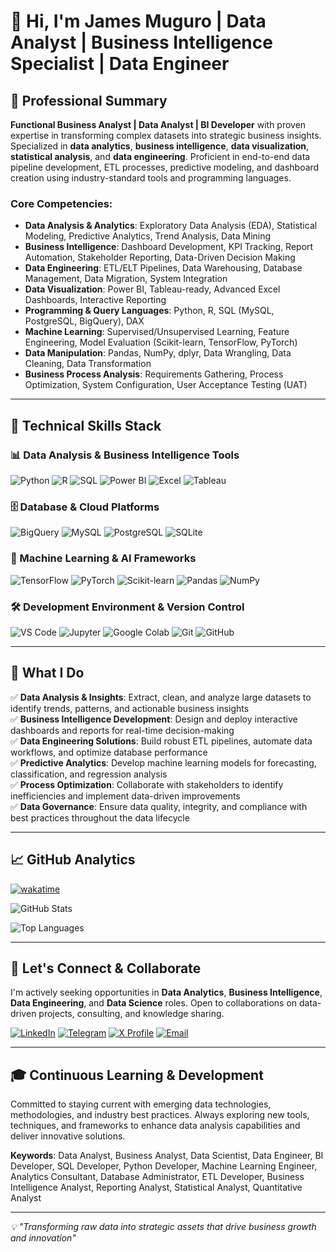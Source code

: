 # 👋 Hi, I'm James Muguro | Data Analyst | Business Intelligence Specialist | Data Engineer

## 🎯 Professional Summary

**Functional Business Analyst | Data Analyst | BI Developer** with proven expertise in transforming complex datasets into strategic business insights. Specialized in **data analytics**, **business intelligence**, **data visualization**, **statistical analysis**, and **data engineering**. Proficient in end-to-end data pipeline development, ETL processes, predictive modeling, and dashboard creation using industry-standard tools and programming languages.

### Core Competencies:
- **Data Analysis & Analytics**: Exploratory Data Analysis (EDA), Statistical Modeling, Predictive Analytics, Trend Analysis, Data Mining
- **Business Intelligence**: Dashboard Development, KPI Tracking, Report Automation, Stakeholder Reporting, Data-Driven Decision Making
- **Data Engineering**: ETL/ELT Pipelines, Data Warehousing, Database Management, Data Migration, System Integration
- **Data Visualization**: Power BI, Tableau-ready, Advanced Excel Dashboards, Interactive Reporting
- **Programming & Query Languages**: Python, R, SQL (MySQL, PostgreSQL, BigQuery), DAX
- **Machine Learning**: Supervised/Unsupervised Learning, Feature Engineering, Model Evaluation (Scikit-learn, TensorFlow, PyTorch)
- **Data Manipulation**: Pandas, NumPy, dplyr, Data Wrangling, Data Cleaning, Data Transformation
- **Business Process Analysis**: Requirements Gathering, Process Optimization, System Configuration, User Acceptance Testing (UAT)

---

## 💼 Technical Skills Stack

### 📊 Data Analysis & Business Intelligence Tools
![Python](https://img.shields.io/badge/Python-3776AB?style=for-the-badge&logo=python&logoColor=white)
![R](https://img.shields.io/badge/R-276DC3?style=for-the-badge&logo=r&logoColor=white)
![SQL](https://img.shields.io/badge/SQL-4479A1?style=for-the-badge&logo=mysql&logoColor=white)
![Power BI](https://img.shields.io/badge/Power_BI-F2C811?style=for-the-badge&logo=powerbi&logoColor=black)
![Excel](https://img.shields.io/badge/Microsoft_Excel-217346?style=for-the-badge&logo=microsoftexcel&logoColor=white)
![Tableau](https://img.shields.io/badge/Tableau-E97627?style=for-the-badge&logo=tableau&logoColor=white)

### 🗄️ Database & Cloud Platforms
![BigQuery](https://img.shields.io/badge/Google_BigQuery-4285F4?style=for-the-badge&logo=googlebigquery&logoColor=white)
![MySQL](https://img.shields.io/badge/MySQL-4479A1?style=for-the-badge&logo=mysql&logoColor=white)
![PostgreSQL](https://img.shields.io/badge/PostgreSQL-336791?style=for-the-badge&logo=postgresql&logoColor=white)
![SQLite](https://img.shields.io/badge/SQLite-003B57?style=for-the-badge&logo=sqlite&logoColor=white)

### 🤖 Machine Learning & AI Frameworks
![TensorFlow](https://img.shields.io/badge/TensorFlow-FF6F00?style=for-the-badge&logo=tensorflow&logoColor=white)
![PyTorch](https://img.shields.io/badge/PyTorch-EE4C2C?style=for-the-badge&logo=pytorch&logoColor=white)
![Scikit-learn](https://img.shields.io/badge/Scikit--learn-F7931E?style=for-the-badge&logo=scikitlearn&logoColor=white)
![Pandas](https://img.shields.io/badge/Pandas-150458?style=for-the-badge&logo=pandas&logoColor=white)
![NumPy](https://img.shields.io/badge/NumPy-013243?style=for-the-badge&logo=numpy&logoColor=white)

### 🛠️ Development Environment & Version Control
![VS Code](https://img.shields.io/badge/VS_Code-007ACC?style=for-the-badge&logo=visualstudiocode&logoColor=white)
![Jupyter](https://img.shields.io/badge/Jupyter-F37626?style=for-the-badge&logo=jupyter&logoColor=white)
![Google Colab](https://img.shields.io/badge/Google_Colab-F9AB00?style=for-the-badge&logo=googlecolab&logoColor=white)
![Git](https://img.shields.io/badge/Git-F05032?style=for-the-badge&logo=git&logoColor=white)
![GitHub](https://img.shields.io/badge/GitHub-181717?style=for-the-badge&logo=github&logoColor=white)

---

## 🚀 What I Do

✅ **Data Analysis & Insights**: Extract, clean, and analyze large datasets to identify trends, patterns, and actionable business insights  
✅ **Business Intelligence Development**: Design and deploy interactive dashboards and reports for real-time decision-making  
✅ **Data Engineering Solutions**: Build robust ETL pipelines, automate data workflows, and optimize database performance  
✅ **Predictive Analytics**: Develop machine learning models for forecasting, classification, and regression analysis  
✅ **Process Optimization**: Collaborate with stakeholders to identify inefficiencies and implement data-driven improvements  
✅ **Data Governance**: Ensure data quality, integrity, and compliance with best practices throughout the data lifecycle

---

## 📈 GitHub Analytics

[![wakatime](https://wakatime.com/badge/user/018d7806-afc3-49ef-9b91-35948228c15f.svg)](https://wakatime.com/@018d7806-afc3-49ef-9b91-35948228c15f)

![GitHub Stats](https://github-readme-stats.vercel.app/api?username=James-Muguro&show_icons=true&theme=radical&hide_rank=true&include_all_commits=true&count_private=true)

![Top Languages](https://github-readme-stats.vercel.app/api/top-langs/?username=James-Muguro&layout=compact&theme=radical&langs_count=8)

<!--START_SECTION:waka-->
<!--END_SECTION:waka-->

---

## 🤝 Let's Connect & Collaborate

I'm actively seeking opportunities in **Data Analytics**, **Business Intelligence**, **Data Engineering**, and **Data Science** roles. Open to collaborations on data-driven projects, consulting, and knowledge sharing.

[![LinkedIn](https://img.shields.io/badge/LinkedIn-0077B5?style=for-the-badge&logo=linkedin&logoColor=white)](https://www.linkedin.com/in/james-muguro/)
[![Telegram](https://img.shields.io/badge/Telegram-26A5E4?style=for-the-badge&logo=telegram&logoColor=white)](https://t.me/mugurojk)
[![X Profile](https://img.shields.io/badge/-000000?style=for-the-badge&logo=x&logoColor=white)](https://x.com/Itskamandem)
[![Email](https://img.shields.io/badge/Email-D14836?style=for-the-badge&logo=gmail&logoColor=white)](mailto:your.email@example.com)

---

## 🎓 Continuous Learning & Development

Committed to staying current with emerging data technologies, methodologies, and industry best practices. Always exploring new tools, techniques, and frameworks to enhance data analysis capabilities and deliver innovative solutions.

**Keywords**: Data Analyst, Business Analyst, Data Scientist, Data Engineer, BI Developer, SQL Developer, Python Developer, Machine Learning Engineer, Analytics Consultant, Database Administrator, ETL Developer, Business Intelligence Analyst, Reporting Analyst, Statistical Analyst, Quantitative Analyst

---

*💡 "Transforming raw data into strategic assets that drive business growth and innovation"*

<!--
**James-Muguro/James-Muguro** is a ✨ _special_ ✨ repository because its `README.md` appears on your GitHub profile.
-->
